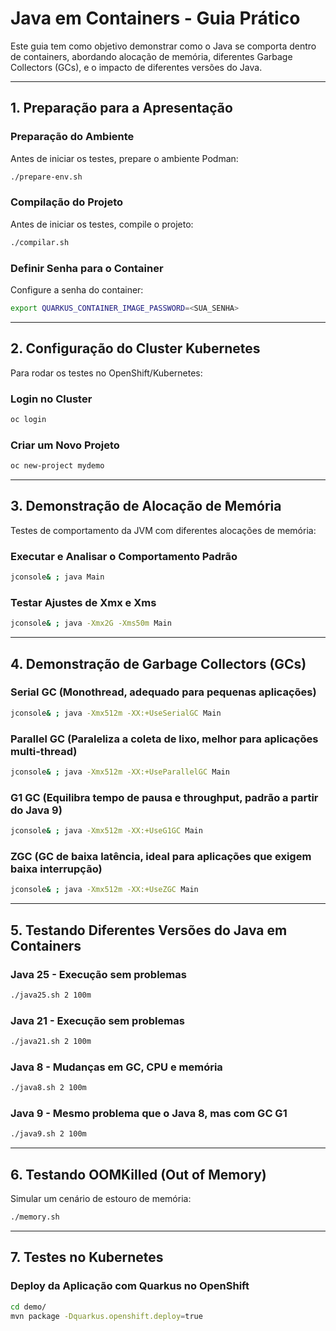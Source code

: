 # Java em Containers - Guia Prático

Este guia tem como objetivo demonstrar como o Java se comporta dentro de containers, abordando alocação de memória, diferentes Garbage Collectors (GCs), e o impacto de diferentes versões do Java.

---

## 1. Preparação para a Apresentação

### Preparação do Ambiente

Antes de iniciar os testes, prepare o ambiente Podman:

```sh
./prepare-env.sh
```

### Compilação do Projeto

Antes de iniciar os testes, compile o projeto:

```sh
./compilar.sh
```

### Definir Senha para o Container

Configure a senha do container:

```sh
export QUARKUS_CONTAINER_IMAGE_PASSWORD=<SUA_SENHA>
```

---

## 2. Configuração do Cluster Kubernetes

Para rodar os testes no OpenShift/Kubernetes:

### Login no Cluster

```sh
oc login
```

### Criar um Novo Projeto

```sh
oc new-project mydemo
```

---

## 3. Demonstração de Alocação de Memória

Testes de comportamento da JVM com diferentes alocações de memória:

### Executar e Analisar o Comportamento Padrão

```sh
jconsole& ; java Main
```

### Testar Ajustes de Xmx e Xms

```sh
jconsole& ; java -Xmx2G -Xms50m Main
```

---

## 4. Demonstração de Garbage Collectors (GCs)

### Serial GC (Monothread, adequado para pequenas aplicações)

```sh
jconsole& ; java -Xmx512m -XX:+UseSerialGC Main
```

### Parallel GC (Paraleliza a coleta de lixo, melhor para aplicações multi-thread)

```sh
jconsole& ; java -Xmx512m -XX:+UseParallelGC Main
```

### G1 GC (Equilibra tempo de pausa e throughput, padrão a partir do Java 9)

```sh
jconsole& ; java -Xmx512m -XX:+UseG1GC Main
```

### ZGC (GC de baixa latência, ideal para aplicações que exigem baixa interrupção)

```sh
jconsole& ; java -Xmx512m -XX:+UseZGC Main
```

---

## 5. Testando Diferentes Versões do Java em Containers

### Java 25 - Execução sem problemas

```sh
./java25.sh 2 100m
```


### Java 21 - Execução sem problemas

```sh
./java21.sh 2 100m
```

### Java 8 - Mudanças em GC, CPU e memória

```sh
./java8.sh 2 100m
```

### Java 9 - Mesmo problema que o Java 8, mas com GC G1

```sh
./java9.sh 2 100m
```

---

## 6. Testando OOMKilled (Out of Memory)

Simular um cenário de estouro de memória:

```sh
./memory.sh
```

---

## 7. Testes no Kubernetes

### Deploy da Aplicação com Quarkus no OpenShift

```sh
cd demo/
mvn package -Dquarkus.openshift.deploy=true
```
